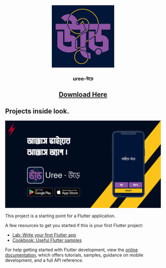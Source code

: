#

<div align="center">
<img src="./uree.png" width="40%" / >
</div>

<div align="center" style="font-weight: bold;">
<h3>uree-উড়ে</h3>
</div>

<!-- <div align="center">
## [Download Here!](https://github.com/0xMahid/uree_app/releases)
</div> -->

<div align="center"><h2>
<a href="https://github.com/0xMahid/uree_app/releases">
Download Here
</a></h2>
</div>

## Projects inside look.

![project thumbnail](./thumbnail.png)

This project is a starting point for a Flutter application.

A few resources to get you started if this is your first Flutter project:

- [Lab: Write your first Flutter app](https://docs.flutter.dev/get-started/codelab)
- [Cookbook: Useful Flutter samples](https://docs.flutter.dev/cookbook)

For help getting started with Flutter development, view the
[online documentation](https://docs.flutter.dev/), which offers tutorials,
samples, guidance on mobile development, and a full API reference.
